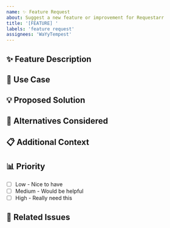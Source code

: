```yaml
---
name: ✨ Feature Request
about: Suggest a new feature or improvement for Requestarr
title: '[FEATURE] '
labels: 'feature request'
assignees: 'WaYyTempest'
---
```


## ✨ Feature Description
<!-- A clear and concise description of the feature you'd like to see -->

## 🎯 Use Case
<!-- Explain why this feature would be useful and what problem it solves -->

## 💡 Proposed Solution
<!-- Describe how you think this feature should work -->

## 🔄 Alternatives Considered
<!-- Describe any alternative solutions or features you've considered -->

## 📋 Additional Context
<!-- Add any other context, screenshots, mockups, or examples about the feature request here -->

## 📊 Priority
<!-- How important is this feature to you? -->
- [ ] Low - Nice to have
- [ ] Medium - Would be helpful
- [ ] High - Really need this

## 🔗 Related Issues
<!-- Link any related issues or discussions here -->